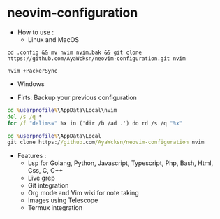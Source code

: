 # neovim-configuration
* How to use :
  * Linux and MacOS 
``` shell
cd .config && mv nvim nvim.bak && git clone https://github.com/AyaWcksn/neovim-configuration.git nvim
```
``` shell
nvim +PackerSync
```
  * Windows
  - Firts: Backup your previous configuration
``` cmd
cd %userprofile%\AppData\Local\nvim
del /s /q *
for /f "delims=" %x in ('dir /b /ad .') do rd /s /q "%x"
```
``` cmd
cd %userprofile%\AppData\Local
git clone https://github.com/AyaWcksn/neovim-configuration nvim
```
* Features :
  * Lsp for Golang, Python, Javascript, Typescript, Php, Bash, Html, Css, C, C++
  * Live grep
  * Git integration 
  * Org mode and Vim wiki for note taking
  * Images using Telescope
  * Termux integration
